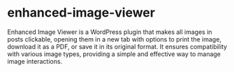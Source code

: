 # enhanced-image-viewer
Enhanced Image Viewer is a WordPress plugin that makes all images in posts clickable, opening them in a new tab with options to print the image, download it as a PDF, or save it in its original format. It ensures compatibility with various image types, providing a simple and effective way to manage image interactions.

